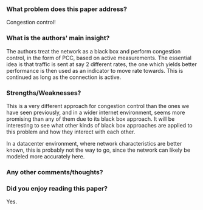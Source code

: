 ### What problem does this paper address?

Congestion control!

### What is the authors' main insight?

The authors treat the network as a black box and perform congestion control, in the form of PCC, based on active measurements. The essential idea is that traffic is sent at say 2 different rates, the one which yields better performance is then used as an indicator to move rate towards. This is continued as long as the connection is active.

### Strengths/Weaknesses?

This is a very different approach for congestion control than the ones we have seen previously, and in a wider internet environment, seems more promising than any of them due to its black box approach. It will be interesting to see what other kinds of black box approaches are applied to this problem and how they interect with each other.

In a datacenter environment, where network characteristics are better known, this is probably not the way to go, since the network can likely be modeled more accurately here.

### Any other comments/thoughts?



### Did you enjoy reading this paper?

Yes.